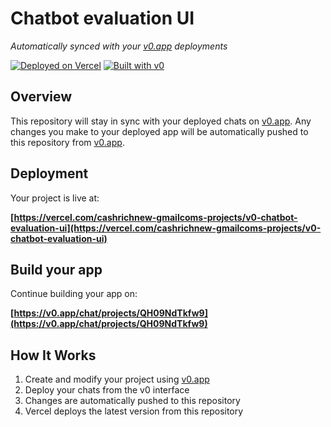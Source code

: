 # Chatbot evaluation UI

*Automatically synced with your [v0.app](https://v0.app) deployments*

[![Deployed on Vercel](https://img.shields.io/badge/Deployed%20on-Vercel-black?style=for-the-badge&logo=vercel)](https://vercel.com/cashrichnew-gmailcoms-projects/v0-chatbot-evaluation-ui)
[![Built with v0](https://img.shields.io/badge/Built%20with-v0.app-black?style=for-the-badge)](https://v0.app/chat/projects/QH09NdTkfw9)

## Overview

This repository will stay in sync with your deployed chats on [v0.app](https://v0.app).
Any changes you make to your deployed app will be automatically pushed to this repository from [v0.app](https://v0.app).

## Deployment

Your project is live at:

**[https://vercel.com/cashrichnew-gmailcoms-projects/v0-chatbot-evaluation-ui](https://vercel.com/cashrichnew-gmailcoms-projects/v0-chatbot-evaluation-ui)**

## Build your app

Continue building your app on:

**[https://v0.app/chat/projects/QH09NdTkfw9](https://v0.app/chat/projects/QH09NdTkfw9)**

## How It Works

1. Create and modify your project using [v0.app](https://v0.app)
2. Deploy your chats from the v0 interface
3. Changes are automatically pushed to this repository
4. Vercel deploys the latest version from this repository